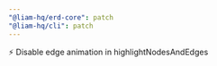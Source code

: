 ```yaml
---
"@liam-hq/erd-core": patch
"@liam-hq/cli": patch
---
```


⚡️ Disable edge animation in highlightNodesAndEdges
